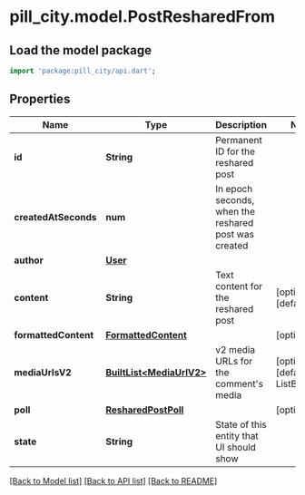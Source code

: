 # pill_city.model.PostResharedFrom

## Load the model package
```dart
import 'package:pill_city/api.dart';
```

## Properties
Name | Type | Description | Notes
------------ | ------------- | ------------- | -------------
**id** | **String** | Permanent ID for the reshared post | 
**createdAtSeconds** | **num** | In epoch seconds, when the reshared post was created | 
**author** | [**User**](User.md) |  | 
**content** | **String** | Text content for the reshared post | [optional] [default to '']
**formattedContent** | [**FormattedContent**](FormattedContent.md) |  | [optional] 
**mediaUrlsV2** | [**BuiltList&lt;MediaUrlV2&gt;**](MediaUrlV2.md) | v2 media URLs for the comment's media | [optional] [default to ListBuilder()]
**poll** | [**ResharedPostPoll**](ResharedPostPoll.md) |  | [optional] 
**state** | **String** | State of this entity that UI should show | 

[[Back to Model list]](../README.md#documentation-for-models) [[Back to API list]](../README.md#documentation-for-api-endpoints) [[Back to README]](../README.md)


